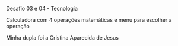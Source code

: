 Desafio 03 e 04 - Tecnologia

Calculadora com 4 operações matemáticas e menu para escolher a operação

Minha dupla foi a Cristina Aparecida de Jesus

